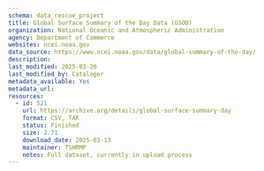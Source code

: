 ```yaml
---
schema: data_rescue_project 
title: Global Surface Summary of the Day Data (GSOD)
organization: National Oceanic and Atmospheric Administration
agency: Department of Commerce
websites: ncei.noaa.gov
data_source: https://www.ncei.noaa.gov/data/global-summary-of-the-day/
description: 
last_modified: 2025-03-20
last_modified_by: Cataloger
metadata_available: Yes
metadata_url: 
resources:
  - id: 521
    url: https://archive.org/details/global-surface-summary-day
    format: CSV, TAR
    status: Finished
    size: 2.71
    download_date: 2025-03-13
    maintainer: TSHRMP
    notes: Full dataset, currently in upload process
---
```

